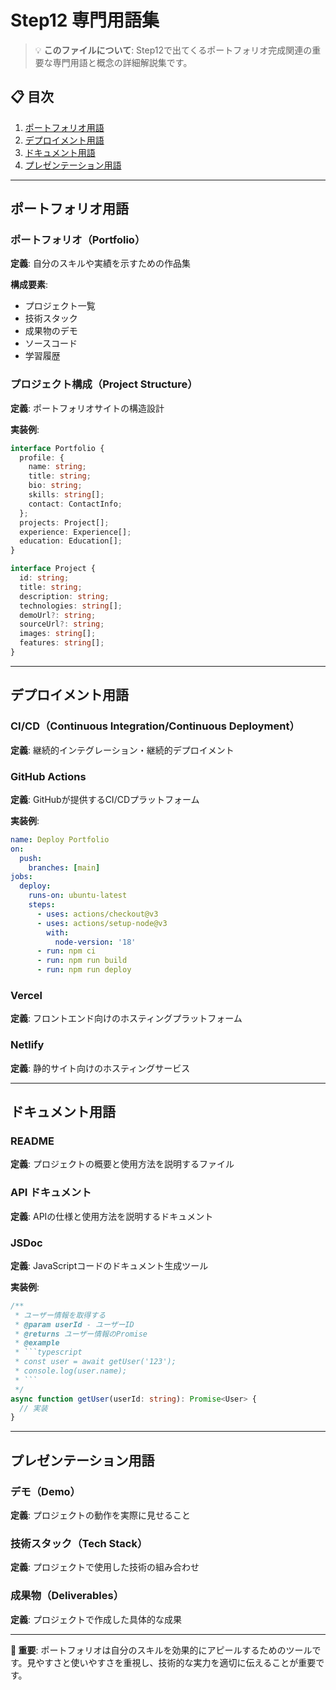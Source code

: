 # Step12 専門用語集

> 💡 **このファイルについて**: Step12で出てくるポートフォリオ完成関連の重要な専門用語と概念の詳細解説集です。

## 📋 目次
1. [ポートフォリオ用語](#ポートフォリオ用語)
2. [デプロイメント用語](#デプロイメント用語)
3. [ドキュメント用語](#ドキュメント用語)
4. [プレゼンテーション用語](#プレゼンテーション用語)

---

## ポートフォリオ用語

### ポートフォリオ（Portfolio）
**定義**: 自分のスキルや実績を示すための作品集

**構成要素**:
- プロジェクト一覧
- 技術スタック
- 成果物のデモ
- ソースコード
- 学習履歴

### プロジェクト構成（Project Structure）
**定義**: ポートフォリオサイトの構造設計

**実装例**:
```typescript
interface Portfolio {
  profile: {
    name: string;
    title: string;
    bio: string;
    skills: string[];
    contact: ContactInfo;
  };
  projects: Project[];
  experience: Experience[];
  education: Education[];
}

interface Project {
  id: string;
  title: string;
  description: string;
  technologies: string[];
  demoUrl?: string;
  sourceUrl?: string;
  images: string[];
  features: string[];
}
```

---

## デプロイメント用語

### CI/CD（Continuous Integration/Continuous Deployment）
**定義**: 継続的インテグレーション・継続的デプロイメント

### GitHub Actions
**定義**: GitHubが提供するCI/CDプラットフォーム

**実装例**:
```yaml
name: Deploy Portfolio
on:
  push:
    branches: [main]
jobs:
  deploy:
    runs-on: ubuntu-latest
    steps:
      - uses: actions/checkout@v3
      - uses: actions/setup-node@v3
        with:
          node-version: '18'
      - run: npm ci
      - run: npm run build
      - run: npm run deploy
```

### Vercel
**定義**: フロントエンド向けのホスティングプラットフォーム

### Netlify
**定義**: 静的サイト向けのホスティングサービス

---

## ドキュメント用語

### README
**定義**: プロジェクトの概要と使用方法を説明するファイル

### API ドキュメント
**定義**: APIの仕様と使用方法を説明するドキュメント

### JSDoc
**定義**: JavaScriptコードのドキュメント生成ツール

**実装例**:
```typescript
/**
 * ユーザー情報を取得する
 * @param userId - ユーザーID
 * @returns ユーザー情報のPromise
 * @example
 * ```typescript
 * const user = await getUser('123');
 * console.log(user.name);
 * ```
 */
async function getUser(userId: string): Promise<User> {
  // 実装
}
```

---

## プレゼンテーション用語

### デモ（Demo）
**定義**: プロジェクトの動作を実際に見せること

### 技術スタック（Tech Stack）
**定義**: プロジェクトで使用した技術の組み合わせ

### 成果物（Deliverables）
**定義**: プロジェクトで作成した具体的な成果

---

**📌 重要**: ポートフォリオは自分のスキルを効果的にアピールするためのツールです。見やすさと使いやすさを重視し、技術的な実力を適切に伝えることが重要です。